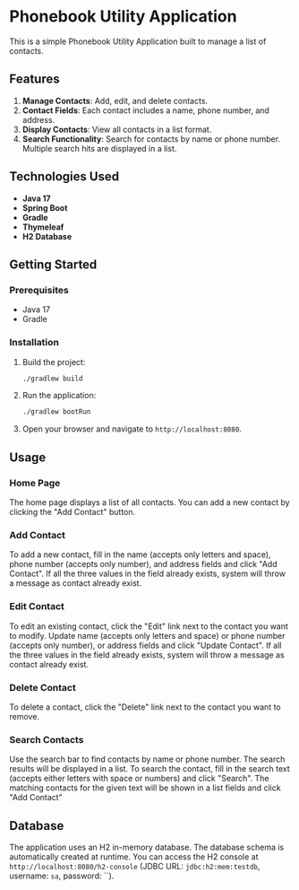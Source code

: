 # Phonebook Utility Application

This is a simple Phonebook Utility Application built to manage a list of contacts.

## Features

1. **Manage Contacts**: Add, edit, and delete contacts.
2. **Contact Fields**: Each contact includes a name, phone number, and address.
3. **Display Contacts**: View all contacts in a list format.
4. **Search Functionality**: Search for contacts by name or phone number. Multiple search hits are displayed in a list.

## Technologies Used

- **Java 17**
- **Spring Boot**
- **Gradle**
- **Thymeleaf**
- **H2 Database**

## Getting Started

### Prerequisites

- Java 17
- Gradle

### Installation

1. Build the project:
    ```bash
    ./gradlew build
    ```

2. Run the application:
    ```bash
    ./gradlew bootRun
    ```

3. Open your browser and navigate to `http://localhost:8080`.

## Usage

### Home Page

The home page displays a list of all contacts. You can add a new contact by clicking the "Add Contact" button.

### Add Contact

To add a new contact, fill in the name (accepts only letters and space), phone number (accepts only number), and address
fields and click "Add Contact". If all the three values in the field already exists, system will throw a message as
contact already exist.

### Edit Contact

To edit an existing contact, click the "Edit" link next to the contact you want to modify. Update name (accepts only
letters and space) or phone number (accepts only number), or address
fields and click "Update Contact". If all the three values in the field already exists, system will throw a message as
contact already exist.

### Delete Contact

To delete a contact, click the "Delete" link next to the contact you want to remove.

### Search Contacts

Use the search bar to find contacts by name or phone number. The search results will be displayed in a list. To search
the contact, fill in the search text (accepts either letters with space or numbers) and click "Search". The matching
contacts for the given text will be shown in a list
fields
and click "Add Contact"

## Database

The application uses an H2 in-memory database. The database schema is automatically created at runtime. You can access
the H2 console at `http://localhost:8080/h2-console` (JDBC URL: `jdbc:h2:mem:testdb`, username: `sa`, password: ``).
